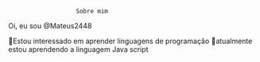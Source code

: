                        Sobre mim
  
Oi, eu sou @Mateus2448

👀Estou interessado em aprender linguagens de programação 
🌱atualmente estou aprendendo a linguagem Java script 
